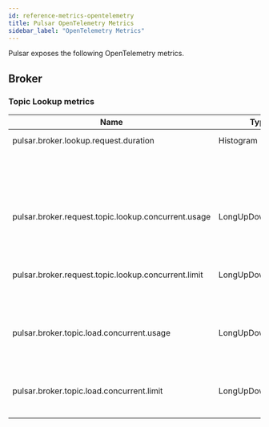 ```yaml
---
id: reference-metrics-opentelemetry
title: Pulsar OpenTelemetry Metrics
sidebar_label: "OpenTelemetry Metrics"
---
```


Pulsar exposes the following OpenTelemetry metrics.

## Broker

### Topic Lookup metrics

| Name                                                | Type              | Unit          | Attributes                        | Description                                                                                                                                                             |
|-----------------------------------------------------|-------------------|---------------|-----------------------------------|-------------------------------------------------------------------------------------------------------------------------------------------------------------------------|
| pulsar.broker.lookup.request.duration               | Histogram         | `second`      |                                   | The duration of topic lookup requests (either binary or HTTP)                                                                                                           |
|                                                     |                   |               | `pulsar.lookup.response=failure`  |                                                                                                                                                                         |
|                                                     |                   |               | `pulsar.lookup.response=broker`   |                                                                                                                                                                         |
|                                                     |                   |               | `pulsar.lookup.response=redirect` |                                                                                                                                                                         |
| pulsar.broker.request.topic.lookup.concurrent.usage | LongUpDownCounter | `{operation}` |                                   | The number of pending lookup operations in the broker. When it reaches threshold "maxConcurrentLookupRequest" defined in broker.conf, new requests are rejected.        |
| pulsar.broker.request.topic.lookup.concurrent.limit | LongUpDownCounter | `{operation}` |                                   | The maximum number of pending lookup operations in the broker. Equal to "maxConcurrentLookupRequest" defined in broker.conf.                                            |
| pulsar.broker.topic.load.concurrent.usage           | LongUpDownCounter | `{operation}` |                                   | The number of pending topic load operations in the broker. When it reaches threshold "maxConcurrentTopicLoadRequest" defined in broker.conf, new requests are rejected. |
| pulsar.broker.topic.load.concurrent.limit           | LongUpDownCounter | `{operation}` |                                   | The maximum number of pending topic load operations in the broker. Equal to "maxConcurrentTopicLoadRequest" defined in broker.conf.                                     |
